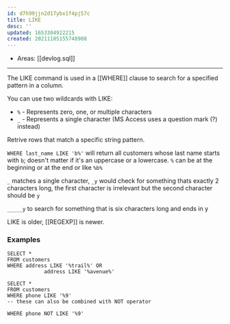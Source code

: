 ```yaml
---
id: d7h99jjn2d17ybx1f4pj57c
title: LIKE
desc: ''
updated: 1653304922215
created: 20211105155748908
---
```


- Areas: [[devlog.sql]]

---

The LIKE command is used in a [[WHERE]] clause to search for a specified pattern in a column.

You can use two wildcards with LIKE:

- `%` - Represents zero, one, or multiple characters
- `_` - Represents a single character (MS Access uses a question mark (?) instead)

Retrive rows that match a specific string pattern.

`WHERE last_name LIKE 'b%'` will return all customers whose last name starts with `b`; doesn't matter if it's an uppercase or a lowercase. `%` can be at the beginning or at the end or like `%b%`

`_` matches a single character, `_y` would check for something thats exactly 2 characters long, the first character is irrelevant but the second character should be `y`

`_____y` to search for something that is six characters long and ends in y

LIKE is older, [[REGEXP]] is newer.

### Examples

    SELECT *
    FROM customers
    WHERE address LIKE '%trail%' OR
                address LIKE '%avenue%'

    SELECT *
    FROM customers
    WHERE phone LIKE '%9'
    -- these can also be combined with NOT operator

    WHERE phone NOT LIKE '%9'
